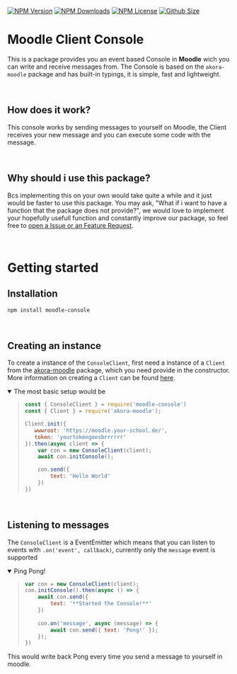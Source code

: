 [![NPM Version](https://img.shields.io/npm/v/moodle-console?color=00DEC8&style=for-the-badge)](https://www.npmjs.com/package/moodle-console)
[![NPM Downloads](https://img.shields.io/npm/dt/moodle-console?color=00DEC8&style=for-the-badge)](https://www.npmjs.com/package/moodle-console)
[![NPM License](https://img.shields.io/npm/l/moodle-console?color=00DEC8&style=for-the-badge)](https://www.npmjs.com/package/moodle-console)
[![Github Size](https://img.shields.io/github/repo-size/discord-card/levelcard?color=00DEC8&label=SIZE&style=for-the-badge)](https://www.npmjs.com/package/moodle-console)

# Moodle Client Console
This is a package provides you an event based Console in **Moodle** wich you can write and receive messages from. The Console is based on the `akora-moodle` package and has built-in typings, it is simple, fast and lightweight.

<br>

## How does it work?
This console works by sending messages to yourself on Moodle, the Client receives your new message and you can execute some code with the message.

<br>

## Why should i use this package?
Bcs implementing this on your own would take quite a while and it just would be faster to use this package.
You may ask, "What if i want to have a function that the package does not provide?", we would love to implement your hopefully usefull function and constantly improve our package, so feel free to [open a Issue or an Feature Request](https://github.com/AKORA-Studios/MoodleConsole/issues/new/choose!).

<br>

# Getting started
## Installation
```bash
npm install moodle-console
```

<br>

## Creating an instance
To create a instance of the `ConsoleClient`, first need a instance of a `Client` from the [akora-moodle](https://www.npmjs.com/package/akora-moodle) package, which you need provide in the constructor. More information on creating a `Client` can be found [here](https://www.npmjs.com/package/akora-moodle).

<details open><summary>The most basic setup would be</summary><p>

> ```js
> const { ConsoleClient } = require('moodle-console')
> const { Client } = require('akora-moodle');
> 
> Client.init({
>    wwwroot: 'https://moodle.your-school.de/',
>    token: 'yourtokengoesbrrrrrr'
> }).then(async client => {
>     var con = new ConsoleClient(client);
>     await con.initConsole();
> 
>     con.send({
>         text: 'Hello World'
>     })
> })
> ```
</p></details>
<br>

## Listening to messages
The `ConsoleClient` is a EventEmitter which means that you can listen to events with `.on('event', callback)`, currently only the `message` event is supported

<details open><summary>Ping Pong!</summary><p>

> ```js
> var con = new ConsoleClient(client);
> con.initConsole().then(async () => {
>     await con.send({
>         text: '**Started the Console!**'
>     })
>     
>     con.on('message', async (message) => {
>         await con.send({ text: 'Pong!' });
>     });
> })
> ```
</p></details>

This would write back Pong every time you send a message to yourself in moodle.